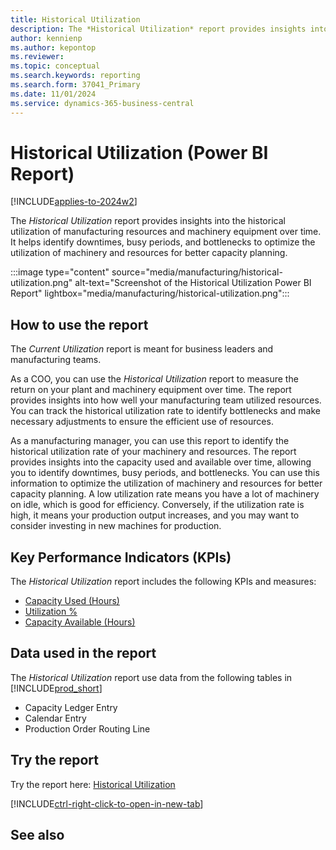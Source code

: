 ```yaml
---
title: Historical Utilization
description: The *Historical Utilization* report provides insights into the historical utilization of manufacturing resources and machinery equipment over time.
author: kennienp
ms.author: kepontop
ms.reviewer:
ms.topic: conceptual
ms.search.keywords: reporting
ms.search.form: 37041_Primary
ms.date: 11/01/2024
ms.service: dynamics-365-business-central
---
```


# Historical Utilization (Power BI Report)

[!INCLUDE[applies-to-2024w2](includes/applies-to-2024w2.md)]

The *Historical Utilization* report provides insights into the historical utilization of manufacturing resources and machinery equipment over time. It helps identify downtimes, busy periods, and bottlenecks to optimize the utilization of machinery and resources for better capacity planning.

:::image type="content" source="media/manufacturing/historical-utilization.png" alt-text="Screenshot of the Historical Utilization Power BI Report" lightbox="media/manufacturing/historical-utilization.png":::

## How to use the report

The *Current Utilization* report is meant for business leaders and manufacturing teams.

As a COO, you can use the *Historical Utilization* report to measure the return on your plant and machinery equipment over time. The report provides insights into how well your manufacturing team utilized resources. You can track the historical utilization rate to identify bottlenecks and make necessary adjustments to ensure the efficient use of resources.

As a manufacturing manager, you can use this report to identify the historical utilization rate of your machinery and resources. The report provides insights into the capacity used and available over time, allowing you to identify downtimes, busy periods, and bottlenecks. You can use this information to optimize the utilization of machinery and resources for better capacity planning. A low utilization rate means you have a lot of machinery on idle, which is good for efficiency. Conversely, if the utilization rate is high, it means your production output increases, and you may want to consider investing in new machines for production.


## Key Performance Indicators (KPIs)

The *Historical Utilization* report includes the following KPIs and measures: 

- [Capacity Used (Hours)](manufacturing-powerbi-kpis.md#capacity-used-hours)
- [Utilization %](manufacturing-powerbi-kpis.md#utilization-)
- [Capacity Available (Hours)](manufacturing-powerbi-kpis.md#capacity-available-hours)

## Data used in the report

The *Historical Utilization* report use data from the following tables in [!INCLUDE[prod_short](includes/prod_short.md)]

- Capacity Ledger Entry
- Calendar Entry
- Production Order Routing Line

## Try the report

Try the report here: [Historical Utilization](https://businesscentral.dynamics.com?page=37041)

[!INCLUDE[ctrl-right-click-to-open-in-new-tab](includes/ctrl-right-click-to-open-in-new-tab.md)]

## See also
